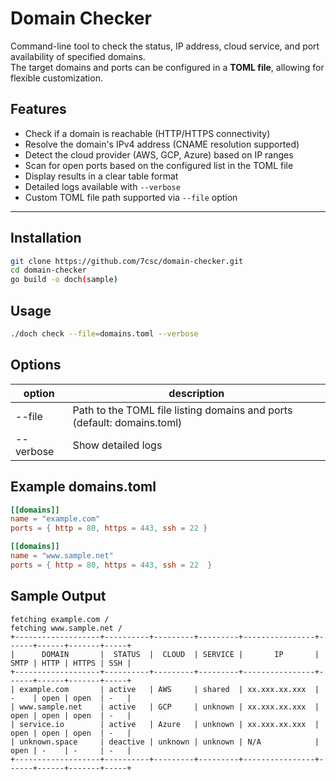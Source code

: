 # Domain Checker

Command-line tool to check the status, IP address, cloud service, and port availability of specified domains.  
The target domains and ports can be configured in a **TOML file**, allowing for flexible customization.

## Features

- Check if a domain is reachable (HTTP/HTTPS connectivity)  
- Resolve the domain's IPv4 address (CNAME resolution supported)  
- Detect the cloud provider (AWS, GCP, Azure) based on IP ranges  
- Scan for open ports based on the configured list in the TOML file  
- Display results in a clear table format  
- Detailed logs available with `--verbose`  
- Custom TOML file path supported via `--file` option

---

## Installation

```sh
git clone https://github.com/7csc/domain-checker.git
cd domain-checker
go build -o doch(sample)
```

## Usage

```sh
./doch check --file=domains.toml --verbose
```

## Options

|option|description|
|----|----|
|--file|Path to the TOML file listing domains and ports (default: domains.toml)|
|--verbose|Show detailed logs|

## Example domains.toml

```toml
[[domains]]
name = "example.com"
ports = { http = 80, https = 443, ssh = 22 }

[[domains]]
name = "www.sample.net"
ports = { http = 80, https = 443, ssh = 22  }
```

## Sample Output

```text
fetching example.com /
fetching www.sample.net /
+-------------------+----------+---------+---------+----------------+------+------+-------+-----+
|      DOMAIN       |  STATUS  |  CLOUD  | SERVICE |       IP       | SMTP | HTTP | HTTPS | SSH |
+-------------------+----------+---------+---------+----------------+------+------+-------+-----+
| example.com       | active   | AWS     | shared  | xx.xxx.xx.xxx  | -    | open | open  | -   |
| www.sample.net    | active   | GCP     | unknown | xx.xxx.xx.xxx  | open | open | open  | -   |
| service.io        | active   | Azure   | unknown | xx.xxx.xx.xxx  | open | open | open  | -   |
| unknown.space     | deactive | unknown | unknown | N/A            | open | -    | -     | -   |
+-------------------+----------+---------+---------+----------------+------+------+-------+-----+
```
